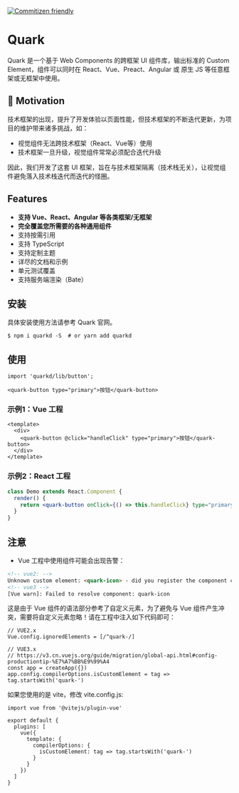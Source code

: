 [![Commitizen friendly](https://img.shields.io/badge/commitizen-friendly-brightgreen.svg)](http://commitizen.github.io/cz-cli/)


# Quark

Quark 是一个基于 Web Components 的跨框架 UI 组件库，输出标准的 Custom Element，组件可以同时在 React、Vue、Preact、Angular 或 原生 JS 等任意框架或无框架中使用。

## 🤔 Motivation

技术框架的出现，提升了开发体验以页面性能，但技术框架的不断迭代更新，为项目的维护带来诸多挑战，如：

- 视觉组件无法跨技术框架（React、Vue等）使用
- 技术框架一旦升级，视觉组件常常必须配合迭代升级

因此，我们开发了这套 UI 框架，旨在与技术框架隔离（技术栈无关），让视觉组件避免落入技术栈迭代而迭代的怪圈。

## Features

- **支持 Vue、React、Angular 等各类框架/无框架**
- **完全覆盖您所需要的各种通用组件**
- 支持按需引用
- 支持 TypeScript
- 支持定制主题
- 详尽的文档和示例
- 单元测试覆盖
- 支持服务端渲染（Bate）


## 安装

具体安装使用方法请参考 Quark 官网。


```shell
$ npm i quarkd -S  # or yarn add quarkd
```

## 使用

```tsx
import 'quarkd/lib/button';

<quark-button type="primary">按钮</quark-button>
```

### 示例1：Vue 工程

```tsx
<template>
  <div>
    <quark-button @click="handleClick" type="primary">按钮</quark-button>
  </div>
</template>
```
### 示例2：React 工程

```jsx
class Demo extends React.Component {
  render() {
    return <quark-button onClick={() => this.handleClick} type="primary">按钮</quark-button>
  }
}
```

##  注意

- Vue 工程中使用组件可能会出现告警：

```html
<!-- vue2: -->
Unknown custom element: <quark-icon> - did you register the component correctly? For recursive components, make sure to provide the "name" option.
<!-- vue3 -->
[Vue warn]: Failed to resolve component: quark-icon 
```

这是由于 Vue 组件的语法部分参考了自定义元素，为了避免与 Vue 组件产生冲突，需要将自定义元素忽略！请在工程中注入如下代码即可：

```tsx
// VUE2.x
Vue.config.ignoredElements = [/^quark-/]

// VUE3.x
// https://v3.cn.vuejs.org/guide/migration/global-api.html#config-productiontip-%E7%A7%BB%E9%99%A4
const app = createApp({})
app.config.compilerOptions.isCustomElement = tag => tag.startsWith('quark-')
```

如果您使用的是 vite，修改 vite.config.js:

```tsx
import vue from '@vitejs/plugin-vue'

export default {
  plugins: [
    vue({
      template: {
        compilerOptions: {
          isCustomElement: tag => tag.startsWith('quark-')
        }
      }
    })
  ]
}
```